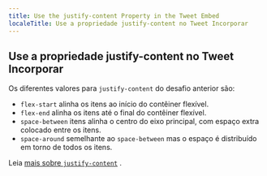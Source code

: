 ```yaml
---
title: Use the justify-content Property in the Tweet Embed
localeTitle: Use a propriedade justify-content no Tweet Incorporar
---
```

## Use a propriedade justify-content no Tweet Incorporar

Os diferentes valores para `justify-content` do desafio anterior são:

*   `flex-start` alinha os itens ao início do contêiner flexível.
*   `flex-end` alinha os itens até o final do contêiner flexível.
*   `space-between` itens alinha o centro do eixo principal, com espaço extra colocado entre os itens.
*   `space-around` semelhante ao `space-between` mas o espaço é distribuído em torno de todos os itens.

Leia [mais sobre `justify-content`](https://developer.mozilla.org/en-US/docs/Web/CSS/justify-content) .